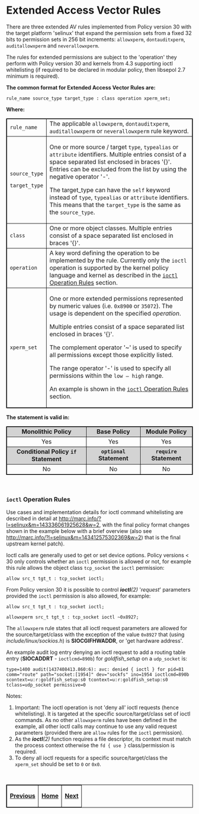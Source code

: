 # Extended Access Vector Rules

There are three extended AV rules implemented from Policy version 30
with the target platform 'selinux' that expand the permission sets from
a fixed 32 bits to permission sets in 256 bit increments: `allowxperm`,
`dontauditxperm`, `auditallowxperm` and `neverallowxperm`.

The rules for extended permissions are subject to the 'operation' they
perform with Policy version 30 and kernels from 4.3 supporting ioctl
whitelisting (if required to be declared in modular policy, then
libsepol 2.7 minimum is required).

**The common format for Extended Access Vector Rules are:**

`rule_name source_type target_type : class operation xperm_set;`

**Where:**

<table>
<tbody>
<tr>
<td><code>rule_name</code></td>
<td>The applicable <code>allowxperm</code>, <code>dontauditxperm</code>, <code>auditallowxperm</code> or <code>neverallowxperm</code> rule keyword.</td>
</tr>
<tr>
<td><p><code>source_type</code></p>
<p><code>target_type</code></p></td>
<td><p>One or more source / target <code>type</code>, <code>typealias</code> or <code>attribute</code> identifiers. Multiple entries consist of a space separated list enclosed in braces '{}'. Entries can be excluded from the list by using the negative operator '-'.</p>
<p>The target_type can have the <code>self</code> keyword instead of <code>type</code>, <code>typealias</code> or <code>attribute</code> identifiers. This means that the <code>target_type</code> is the same as the <code>source_type</code>.</p></td>
</tr>
<tr>
<td><code>class</code></td>
<td>One or more object classes. Multiple entries consist of a space separated list enclosed in braces '{}'.</td>
</tr>
<tr>
<td><code>operation<code></td>
<td>A key word defining the operation to be implemented by the rule. Currently only the <code>ioctl</code> operation is supported by the kernel policy language and kernel as described in the  <a href="#ioctl-operation-rules"><code>ioctl</code> Operation Rules</a> section.</td>
</tr>
<tr>
<td><code>xperm_set</code></td>
<td><p>One or more extended permissions represented by numeric values (i.e. <code>0x8900</code> or <code>35072</code>). The usage is dependent on the specified <em>operation</em>.</p>
<p>Multiple entries consist of a space separated list enclosed in braces '{}'.</p>
<p>The complement operator '~' is used to specify all permissions except those explicitly listed.</p>
<p>The range operator '-' is used to specify all permissions within the <code>low – high</code> range.</p>
<p>An example is shown in the <a href="#ioctl-operation-rules"><code>ioctl</code> Operation Rules</a> section.</p></td>
</tr>
</tbody>
</table>

**The statement is valid in:**

<table style="text-align:center">
<tbody>
<tr style="background-color:#D3D3D3;">
<td><strong>Monolithic Policy</strong></td>
<td><strong>Base Policy</strong></td>
<td><strong>Module Policy</strong></td>
</tr>
<tr>
<td>Yes</td>
<td>Yes</td>
<td>Yes</td>
</tr>
<tr style="background-color:#D3D3D3;">
<td><strong>Conditional Policy <code>if</code> Statement</strong></td>
<td><strong><code>optional</code> Statement</strong></td>
<td><strong><code>require</code> Statement</strong></td>
</tr>
<tr>
<td>No</td>
<td>No</td>
<td>No</td>
</tr>
</tbody>
</table>
<br>

### `ioctl` Operation Rules

Use cases and implementation details for ioctl command whitelisting are
described in detail at
<http://marc.info/?l=selinux&m=143336061925628&w=2>, with the final
policy format changes shown in the example below with a brief overview
(also see <http://marc.info/?l=selinux&m=143412575302369&w=2>) that is
the final upstream kernel patch).

Ioctl calls are generally used to get or set device options. Policy
versions &lt; 30 only controls whether an `ioctl` permission is allowed
or not, for example this rule allows the object class `tcp_socket` the
`ioctl` permission:

`allow src_t tgt_t : tcp_socket ioctl;`

From Policy version 30 it is possible to control ***ioctl**(2)*
'*request*' parameters provided the `ioctl` permission is also allowed,
for example:

```
allow src_t tgt_t : tcp_socket ioctl;

allowxperm src_t tgt_t : tcp_socket ioctl ~0x8927;
```

The `allowxperm` rule states that all ioctl request parameters are
allowed for the source/target/class with the exception of the value
`0x8927` that (using *include/linux/sockios.h*) is **SIOCGIFHWADDR**, or
'get hardware address'.

An example audit log entry denying an ioctl request to add a routing
table entry (**SIOCADDRT** - `ioctlcmd=890b`) for *goldfish_setup* on a
`udp_socket` is:

```
type=1400 audit(1437408413.860:6): avc: denied { ioctl } for pid=81
comm="route" path="socket:[1954]" dev="sockfs" ino=1954 ioctlcmd=890b
scontext=u:r:goldfish_setup:s0 tcontext=u:r:goldfish_setup:s0
tclass=udp_socket permissive=0
```

Notes:

1.  Important: The ioctl operation is not 'deny all' ioctl requests
    (hence whitelisting). It is targeted at the specific
    source/target/class set of ioctl commands. As no other `allowxperm`
    rules have been defined in the example, all other ioctl calls may
    continue to use any valid request parameters (provided there are
    `allow` rules for the `ioctl` permission).
2.  As the ***ioctl**(2)* function requires a file descriptor, its
    context must match the process context otherwise the `fd { use }`
    class/permission is required.
3.  To deny all ioctl requests for a specific source/target/class the
    `xperm_set` should be set to `0` or `0x0`.


<br>

<!-- Cut Here -->

<table>
<tbody>
<td><center>
<p><a href="avc_rules.md#access-vector-rules" title="Access Vector Rules"> <strong>Previous</strong></a></p>
</center></td>
<td><center>
<p><a href="README.md#the-selinux-notebook" title="The SELinux Notebook"> <strong>Home</strong></a></p>
</center></td>
<td><center>
<p><a href="class_permission_statements.md#object-class-and-permission-statements" title="Object Class and Permission Statements"> <strong>Next</strong></a></p>
</center></td>
</tbody>
</table>

<head>
    <style>table { border-collapse: collapse; }
    table, td, th { border: 1px solid black; }
    </style>
</head>
